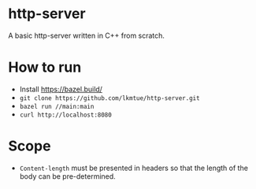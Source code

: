 # http-server
A basic http-server written in C++ from scratch.
# How to run
* Install https://bazel.build/
* `git clone https://github.com/lkmtue/http-server.git`
* `bazel run //main:main`
* `curl http://localhost:8080`
# Scope
* `Content-length` must be presented in headers so that the length of the body can be pre-determined.
